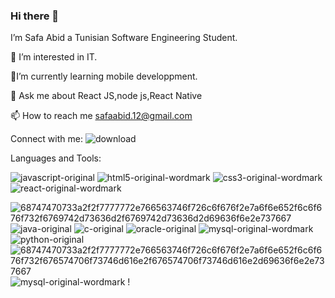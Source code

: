 ### Hi there 👋

I’m Safa Abid a Tunisian Software Engineering Student.

👀 I’m interested in IT.

🌱I’m currently learning mobile developpment.

💬 Ask me about React JS,node js,React Native

📫 How to reach me safaabid.12@gmail.com

Connect with me:
      ![download](https://user-images.githubusercontent.com/83448722/190695939-49dee314-60d0-4861-a989-e0c1214bb59c.png)

Languages and Tools:

![javascript-original](https://user-images.githubusercontent.com/83448722/190692239-10b7e1cf-9db1-4eb3-b571-fa8f0f3e5d7d.svg)
![html5-original-wordmark](https://user-images.githubusercontent.com/83448722/190692864-4ee7c6a0-dca5-448b-90e4-84f0b4fbab37.svg)
![css3-original-wordmark](https://user-images.githubusercontent.com/83448722/190692872-250355e9-8f0a-4391-8f37-1ae776c53b7f.svg)
![react-original-wordmark](https://user-images.githubusercontent.com/83448722/190693070-d48ddfc8-0eaf-4c34-aa53-0058fb1ce5f5.svg)

![68747470733a2f2f7777772e766563746f726c6f676f2e7a6f6e652f6c6f676f732f6769742d73636d2f6769742d73636d2d69636f6e2e737667](https://user-images.githubusercontent.com/83448722/190692898-7c69b183-e6f3-4e98-a23c-93b7657e736b.svg)
![java-original](https://user-images.githubusercontent.com/83448722/190692913-b0bd4926-e5ee-4be0-b6b7-7a45a0857c48.svg)
![c-original](https://user-images.githubusercontent.com/83448722/190692973-9e4f6604-1fef-4ea1-9c3d-5357df0af0de.svg)
![oracle-original](https://user-images.githubusercontent.com/83448722/190693004-417ee8ba-932d-4b90-a6e7-5852c8a855a3.svg)
![mysql-original-wordmark](https://user-images.githubusercontent.com/83448722/190693015-b288f9f1-2a8c-4818-b535-067e34bf695c.svg)
![python-original](https://user-images.githubusercontent.com/83448722/190693043-07dc4e7d-1a2d-492a-aafa-a23cbf1c0ac9.svg)
![68747470733a2f2f7777772e766563746f726c6f676f2e7a6f6e652f6c6f676f732f676574706f73746d616e2f676574706f73746d616e2d69636f6e2e737667](https://user-images.githubusercontent.com/83448722/190693054-52357d25-cbd5-4842-9d3c-7a739565aae5.svg)
![mysql-original-wordmark](https://user-images.githubusercontent.com/83448722/190693085-ed6e61fd-0291-465c-af8e-147ae04ba0aa.svg)
!
